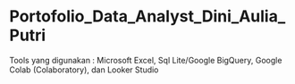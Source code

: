 # Portofolio_Data_Analyst_Dini_Aulia_Putri
Tools yang digunakan : Microsoft Excel, Sql Lite/Google BigQuery, Google Colab (Colaboratory), dan Looker Studio
